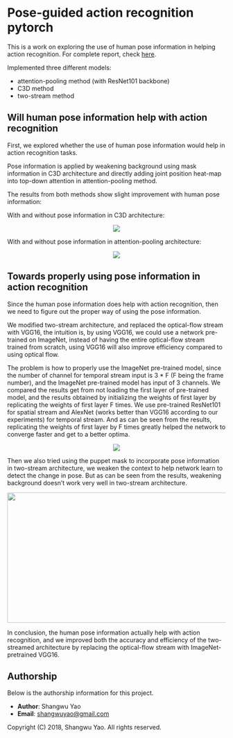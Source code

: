 # Pose-guided action recognition pytorch

This is a work on exploring the use of human pose information in helping action recognition. For complete report, check [here](https://drive.google.com/file/d/1slIjLgRIqRsZwTR9ohVr61Y7OR2oFGdO/view?usp=sharing).

Implemented three different models: 
- attention-pooling method (with ResNet101 backbone)
- C3D method 
- two-stream method

## Will human pose information help with action recognition
First, we explored whether the use of human pose information would help in action recognition tasks.

Pose information is applied by weakening background using mask information in C3D architecture and directly adding joint position heat-map into top-down attention in attention-pooling method.

The results from both methods show slight improvement with human pose information:

With and without pose information in C3D architecture:

<p align="center">
<img src="https://pic-markdown.s3.amazonaws.com/region=us-west-2&tab=overview/2018-05-27-044341.png"/>
</p>

With and without pose information in attention-pooling architecture:

<p align="center">
<img src="https://pic-markdown.s3.amazonaws.com/region=us-west-2&tab=overview/2018-05-27-044642.png"/>
</p>

## Towards properly using pose information in action recognition
Since the human pose information does help with action recognition, then we need to figure out the proper way of using the pose information. 

We modified two-stream architecture, and replaced the optical-flow stream with VGG16, the intuition is, by using VGG16, we could use a network pre-trained on ImageNet, instead of having the entire optical-flow stream trained from scratch, using VGG16 will also improve efficiency compared to using optical flow.

The problem is how to properly use the ImageNet pre-trained model, since the number of channel for temporal stream input is 3 * F (F being the frame number), and the ImageNet pre-trained model has input of 3 channels. We compared the results get from not loading the first layer of pre-trained model, and the results obtained by initializing the weights of first layer by replicating the weights of first layer F times. We use pre-trained ResNet101 for spatial stream and AlexNet (works better than VGG16 according to our experiments) for temporal stream. And as can be seen from the results, replicating the weights of first layer by F times greatly helped the network to converge faster and get to a better optima.

<p align="center">
<img src="https://pic-markdown.s3.amazonaws.com/region=us-west-2&tab=overview/2018-05-27-045441.png" />
</p>

Then we also tried using the puppet mask to incorporate pose information in two-stream architecture, we weaken the context to help network learn to detect the change in pose. But as can be seen from the results, weakening background doesn’t work very well in two-stream architecture.

<p align="center">
<img src="https://pic-markdown.s3.amazonaws.com/region=us-west-2&tab=overview/2018-05-27-050106.png" width=600 height=300/>
</p>

In conclusion, the human pose information actually help with action recognition, and we improved both the accuracy and efficiency of the two-streamed architecture by replacing the optical-flow stream with ImageNet-pretrained VGG16.

## Authorship

Below is the authorship information for this project.

  * __Author__:  Shangwu Yao
  * __Email__:   shangwuyao@gmail.com

Copyright (C) 2018, Shangwu Yao. All rights reserved.
